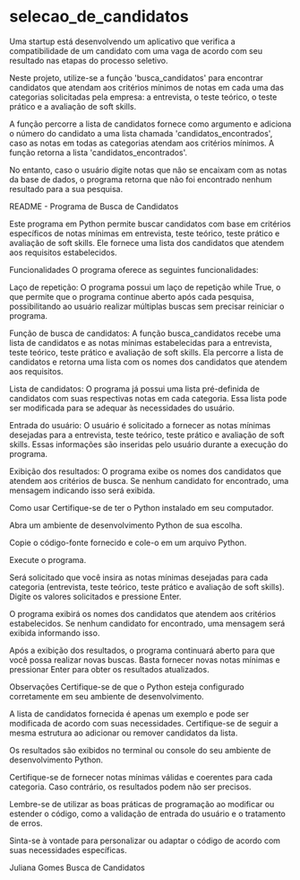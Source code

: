 # selecao_de_candidatos
Uma startup está desenvolvendo um aplicativo que verifica a compatibilidade de um candidato com uma vaga de acordo com seu resultado nas etapas do processo seletivo.


Neste projeto, utilize-se a função 'busca_candidatos' para encontrar candidatos que atendam aos critérios mínimos de notas em cada uma das categorias solicitadas pela empresa: a entrevista, o teste teórico, o teste prático e a avaliação de soft skills.

A função percorre a lista de candidatos fornece como argumento e adiciona o número do candidato a uma lista chamada 'candidatos_encontrados', caso as notas em todas as categorias atendam aos critérios mínimos. A função retorna a lista 'candidatos_encontrados'.

No entanto, caso o usuário digite notas que não se encaixam com as notas da base de dados, o programa retorna que não foi encontrado nenhum resultado para a sua pesquisa.


README - Programa de Busca de Candidatos

Este programa em Python permite buscar candidatos com base em critérios específicos de notas mínimas em entrevista, teste teórico, teste prático e avaliação de soft skills. Ele fornece uma lista dos candidatos que atendem aos requisitos estabelecidos.

Funcionalidades
O programa oferece as seguintes funcionalidades:

Laço de repetição: O programa possui um laço de repetição while True, o que permite que o programa continue aberto após cada pesquisa, possibilitando ao usuário realizar múltiplas buscas sem precisar reiniciar o programa.

Função de busca de candidatos: A função busca_candidatos recebe uma lista de candidatos e as notas mínimas estabelecidas para a entrevista, teste teórico, teste prático e avaliação de soft skills. Ela percorre a lista de candidatos e retorna uma lista com os nomes dos candidatos que atendem aos requisitos.

Lista de candidatos: O programa já possui uma lista pré-definida de candidatos com suas respectivas notas em cada categoria. Essa lista pode ser modificada para se adequar às necessidades do usuário.

Entrada do usuário: O usuário é solicitado a fornecer as notas mínimas desejadas para a entrevista, teste teórico, teste prático e avaliação de soft skills. Essas informações são inseridas pelo usuário durante a execução do programa.

Exibição dos resultados: O programa exibe os nomes dos candidatos que atendem aos critérios de busca. Se nenhum candidato for encontrado, uma mensagem indicando isso será exibida.

Como usar
Certifique-se de ter o Python instalado em seu computador.

Abra um ambiente de desenvolvimento Python de sua escolha.

Copie o código-fonte fornecido e cole-o em um arquivo Python.

Execute o programa.

Será solicitado que você insira as notas mínimas desejadas para cada categoria (entrevista, teste teórico, teste prático e avaliação de soft skills). Digite os valores solicitados e pressione Enter.

O programa exibirá os nomes dos candidatos que atendem aos critérios estabelecidos. Se nenhum candidato for encontrado, uma mensagem será exibida informando isso.

Após a exibição dos resultados, o programa continuará aberto para que você possa realizar novas buscas. Basta fornecer novas notas mínimas e pressionar Enter para obter os resultados atualizados.

Observações
Certifique-se de que o Python esteja configurado corretamente em seu ambiente de desenvolvimento.

A lista de candidatos fornecida é apenas um exemplo e pode ser modificada de acordo com suas necessidades. Certifique-se de seguir a mesma estrutura ao adicionar ou remover candidatos da lista.

Os resultados são exibidos no terminal ou console do seu ambiente de desenvolvimento Python.

Certifique-se de fornecer notas mínimas válidas e coerentes para cada categoria. Caso contrário, os resultados podem não ser precisos.

Lembre-se de utilizar as boas práticas de programação ao modificar ou estender o código, como a validação de entrada do usuário e o tratamento de erros.

Sinta-se à vontade para personalizar ou adaptar o código de acordo com suas necessidades específicas.

Juliana Gomes
Busca de Candidatos
